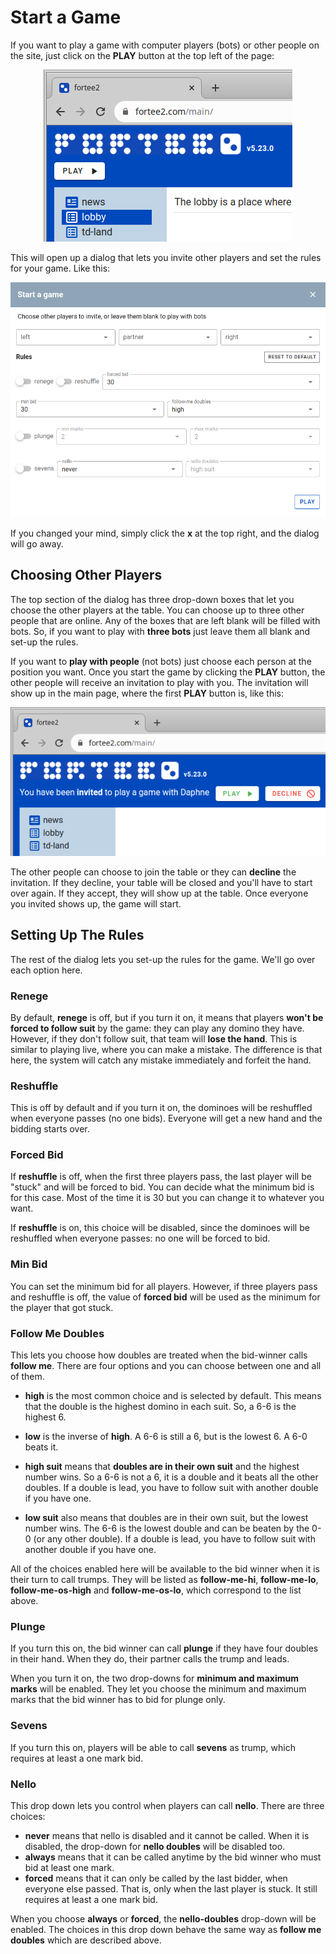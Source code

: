 # Start a Game

If you want to play a game with computer players (bots) or other people on the site, just click on the **PLAY** button at the top left of the page:

<p align="center"><img src="/images/play-button.png" /></p>

This will open up a dialog that lets you invite other players and set the rules for your game. Like this:

<p align="center"><img src="/images/play-setup.png" /></p>

If you changed your mind, simply click the **x** at the top right, and the dialog will go away.

## Choosing Other Players

The top section of the dialog has three drop-down boxes that let you choose the other players at the table. You can choose up to three other people that are online. Any of the boxes that are left blank will be filled with bots. So, if you want to play with **three bots** just leave them all blank and set-up the rules.

If you want to **play with people** (not bots) just choose each person at the position you want. Once you start the game by clicking the **PLAY** button, the other people will receive an invitation to play with you. The invitation will show up in the main page, where the first **PLAY** button is, like this:

<p align="center"><img src="/images/play-invitation.png" /></p>

The other people can choose to join the table or they can **decline** the invitation. If they decline, your table will be closed and you'll have to start over again. If they accept, they will show up at the table. Once everyone you invited shows up, the game will start.

## Setting Up The Rules

The rest of the dialog lets you set-up the rules for the game. We'll go over each option here.

### Renege

By default, **renege** is off, but if you turn it on, it means that players **won't be forced to follow suit** by the game: they can play any domino they have. However, if they don't follow suit, that team will **lose the hand**. This is similar to playing live, where you can make a mistake. The difference is that here, the system will catch any mistake immediately and forfeit the hand.

### Reshuffle

This is off by default and if you turn it on, the dominoes will be reshuffled when everyone passes (no one bids). Everyone will get a new hand and the bidding starts over.

### Forced Bid

If **reshuffle** is off, when the first three players pass, the last player will be "stuck" and will be forced to bid. You can decide what the minimum bid is for this case. Most of the time it is 30 but you can change it to whatever you want.

If **reshuffle** is on, this choice will be disabled, since the dominoes will be reshuffled when everyone passes: no one will be forced to bid.

### Min Bid

You can set the minimum bid for all players. However, if three players pass and reshuffle is off, the value of **forced bid** will be used as the minimum for the player that got stuck.

### Follow Me Doubles

This lets you choose how doubles are treated when the bid-winner calls **follow me**. There are four options and you can choose between one and all of them.

* **high** is the most common choice and is selected by default. This means that the double is the highest domino in each suit. So, a 6-6 is the highest 6.

* **low** is the inverse of **high**. A 6-6 is still a 6, but is the lowest 6. A 6-0 beats it.

* **high suit** means that **doubles are in their own suit** and the highest number wins. So a 6-6 is not a 6, it is a double and it beats all the other doubles. If a double is lead, you have to follow suit with another double if you have one.

* **low suit** also means that doubles are in their own suit, but the lowest number wins. The 6-6 is the lowest double and can be beaten by the 0-0 (or any other double). If a double is lead, you have to follow suit with another double if you have one.

All of the choices enabled here will be available to the bid winner when it is their turn to call trumps. They will be listed as **follow-me-hi**, **follow-me-lo**, **follow-me-os-high** and **follow-me-os-lo**, which correspond to the list above.

### Plunge

If you turn this on, the bid winner can call **plunge** if they have four doubles in their hand. When they do, their partner calls the trump and leads.

When you turn it on, the two drop-downs for **minimum and maximum marks** will be enabled. They let you choose the minimum and maximum marks that the bid winner has to bid for plunge only.

### Sevens

If you turn this on, players will be able to call **sevens** as trump, which requires at least a one mark bid.

### Nello

This drop down lets you control when players can call **nello**. There are three choices:

* **never** means that nello is disabled and it cannot be called. When it is disabled, the drop-down for **nello doubles** will be disabled too.
* **always** means that it can be called anytime by the bid winner who must bid at least one mark.
* **forced** means that it can only be called by the last bidder, when everyone else passed. That is, only when the last player is stuck. It still requires at least a one mark bid.

When you choose **always** or **forced**, the **nello-doubles** drop-down will be enabled. The choices in this drop down behave the same way as **follow me doubles** which are described above.




